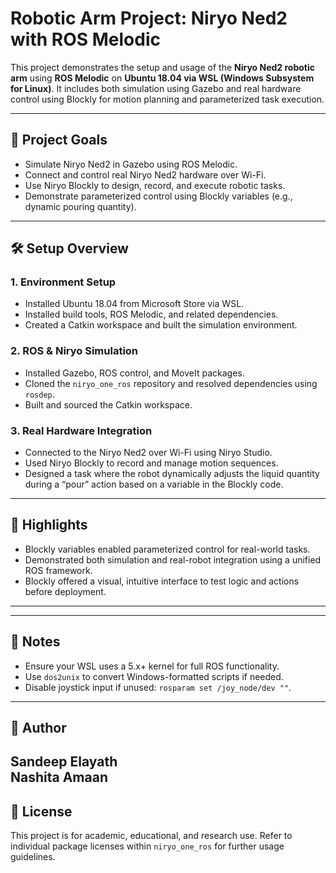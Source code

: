 # Robotic Arm Project: Niryo Ned2 with ROS Melodic

This project demonstrates the setup and usage of the **Niryo Ned2 robotic arm** using **ROS Melodic** on **Ubuntu 18.04 via WSL (Windows Subsystem for Linux)**. It includes both simulation using Gazebo and real hardware control using Blockly for motion planning and parameterized task execution.

---

## 🚀 Project Goals

- Simulate Niryo Ned2 in Gazebo using ROS Melodic.
- Connect and control real Niryo Ned2 hardware over Wi-Fi.
- Use Niryo Blockly to design, record, and execute robotic tasks.
- Demonstrate parameterized control using Blockly variables (e.g., dynamic pouring quantity).

---

## 🛠️ Setup Overview

### 1. Environment Setup
- Installed Ubuntu 18.04 from Microsoft Store via WSL.
- Installed build tools, ROS Melodic, and related dependencies.
- Created a Catkin workspace and built the simulation environment.

### 2. ROS & Niryo Simulation
- Installed Gazebo, ROS control, and MoveIt packages.
- Cloned the `niryo_one_ros` repository and resolved dependencies using `rosdep`.
- Built and sourced the Catkin workspace.

### 3. Real Hardware Integration
- Connected to the Niryo Ned2 over Wi-Fi using Niryo Studio.
- Used Niryo Blockly to record and manage motion sequences.
- Designed a task where the robot dynamically adjusts the liquid quantity during a “pour” action based on a variable in the Blockly code.

---

## 🤖 Highlights

- Blockly variables enabled parameterized control for real-world tasks.
- Demonstrated both simulation and real-robot integration using a unified ROS framework.
- Blockly offered a visual, intuitive interface to test logic and actions before deployment.

---


---

## 📌 Notes

- Ensure your WSL uses a 5.x+ kernel for full ROS functionality.
- Use `dos2unix` to convert Windows-formatted scripts if needed.
- Disable joystick input if unused: `rosparam set /joy_node/dev ""`.

---

## 👤 Author

**Sandeep Elayath**  
**Nashita Amaan**
---

## 📜 License

This project is for academic, educational, and research use. Refer to individual package licenses within `niryo_one_ros` for further usage guidelines.

